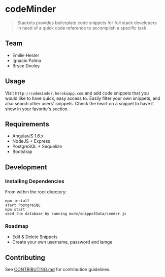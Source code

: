 # codeMinder

> Stackets provides boilerplate code snippets for full stack developers in need of a quick code reference to accomplish a specific task

## Team

  - Emilie Hester
  - Ignacio Palma
  - Bryce Dooley

## Usage
Visit `http://codeminder.herokuapp.com` and add code snippets that you would like to have quick, easy access to. Easily filter your own snippets, and also search other users' snippets. Check the heart on a snippet to have it show in your favorite's section.

## Requirements

- AngularJS 1.6.x
- NodeJS + Express
- PostgreSQL + Sequelize
- Bootstrap

## Development

### Installing Dependencies

From within the root directory:

```
npm install
start PostgreSQL
npm start
seed the database by running node/snippetData/seeder.js
```

### Roadmap

- Edit & Delete Snippets
- Create your own username, password and iamge


## Contributing

See [CONTRIBUTING.md](CONTRIBUTING.md) for contribution guidelines.
